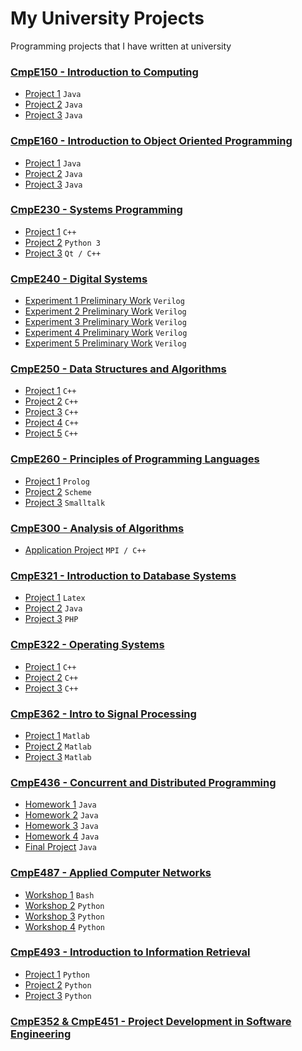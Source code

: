 # My University Projects
Programming projects that I have written at university

### [CmpE150 - Introduction to Computing](/cmpe150)
- [Project 1](/cmpe150/project1) `Java`
- [Project 2](/cmpe150/project2) `Java`
- [Project 3](/cmpe150/project3) `Java`

### [CmpE160 - Introduction to Object Oriented Programming](/cmpe160)
- [Project 1](/cmpe160/project1) `Java`
- [Project 2](/cmpe160/project2) `Java`
- [Project 3](/cmpe160/project3) `Java`

### [CmpE230 - Systems Programming](/cmpe230)
- [Project 1](/cmpe230/project1) `C++`
- [Project 2](/cmpe230/project2) `Python 3`
- [Project 3](/cmpe230/project3) `Qt / C++`

### [CmpE240 - Digital Systems](/cmpe240)
- [Experiment 1 Preliminary Work](/cmpe240/exp1) `Verilog`
- [Experiment 2 Preliminary Work](/cmpe240/exp2) `Verilog`
- [Experiment 3 Preliminary Work](/cmpe240/exp3) `Verilog`
- [Experiment 4 Preliminary Work](/cmpe240/exp4) `Verilog`
- [Experiment 5 Preliminary Work](/cmpe240/exp5) `Verilog`

### [CmpE250 - Data Structures and Algorithms](/cmpe250)
- [Project 1](/cmpe250/project1) `C++`
- [Project 2](/cmpe250/project2) `C++`
- [Project 3](/cmpe250/project3) `C++`
- [Project 4](/cmpe250/project4) `C++`
- [Project 5](/cmpe250/project5) `C++`

### [CmpE260 - Principles of Programming Languages](/cmpe260)
- [Project 1](/cmpe260/project1) `Prolog`
- [Project 2](/cmpe260/project2) `Scheme`
- [Project 3](/cmpe260/project3) `Smalltalk`

### [CmpE300 - Analysis of Algorithms](/cmpe300)
- [Application Project](/cmpe300) `MPI / C++`

### [CmpE321 - Introduction to Database Systems](/cmpe321)
- [Project 1](/cmpe321/project1) `Latex`
- [Project 2](/cmpe321/project2) `Java`
- [Project 3](/cmpe321/project3) `PHP`

### [CmpE322 - Operating Systems](/cmpe322)
- [Project 1](/cmpe322/project1) `C++`
- [Project 2](/cmpe322/project2) `C++`
- [Project 3](/cmpe322/project3) `C++`

### [CmpE362 - Intro to Signal Processing](/cmpe362)
- [Project 1](/cmpe362/project1) `Matlab`
- [Project 2](/cmpe362/project2) `Matlab`
- [Project 3](/cmpe362/project3) `Matlab`

### [CmpE436 - Concurrent and Distributed Programming](/cmpe436)
- [Homework 1](/cmpe436/hw1) `Java`
- [Homework 2](/cmpe436/hw2) `Java`
- [Homework 3](/cmpe436/hw3) `Java`
- [Homework 4](/cmpe436/hw4) `Java`
- [Final Project](/cmpe436/final-project) `Java`

### [CmpE487 - Applied Computer Networks](/cmpe487)
- [Workshop 1](/cmpe487/bash-chat) `Bash`
- [Workshop 2](/cmpe487/python-chat) `Python`
- [Workshop 3](/cmpe487/zeroconf-chat) `Python`
- [Workshop 4](/cmpe487/social-torrent) `Python`

### [CmpE493 - Introduction to Information Retrieval](/cmpe493)
- [Project 1](/cmpe493/project1) `Python`
- [Project 2](/cmpe493/project2) `Python`
- [Project 3](/cmpe493/project3) `Python`

### [CmpE352 & CmpE451 - Project Development in Software Engineering](https://github.com/bounswe/bounswe2017group11)
